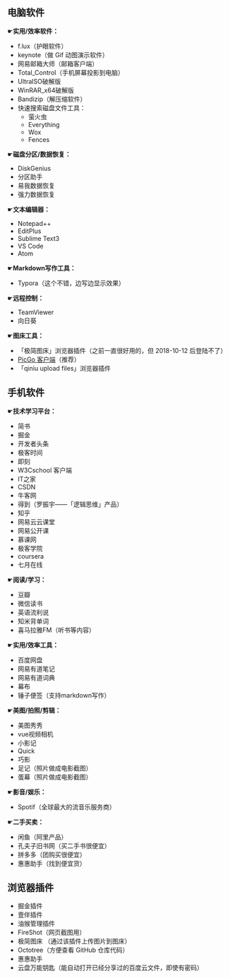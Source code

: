 ## 电脑软件

☛**实用/效率软件：** 

- f.lux（护眼软件）
- keynote（做 Gif 动图演示软件）
- 网易邮箱大师（邮箱客户端）
- Total_Control（手机屏幕投影到电脑）
- UltraISO破解版
- WinRAR_x64破解版
- Bandizip（解压缩软件）
- 快速搜索磁盘文件工具：
  - 萤火虫
  - Everything
  - Wox
  - Fences

☛**磁盘分区/数据恢复：** 

- DiskGenius
- 分区助手
- 易我数据恢复
- 强力数据恢复

☛**文本编辑器：** 

- Notepad++
- EditPlus
- Sublime Text3
- VS Code
- Atom

☛**Markdown写作工具：** 

- Typora（这个不错，边写边显示效果）

☛**远程控制：**

- TeamViewer
- 向日葵

☛**图床工具：**

- 「极简图床」浏览器插件（之前一直很好用的，但 2018-10-12 后登陆不了）
- [PicGo 客户端](https://github.com/Molunerfinn/PicGo)（推荐）
- 「qiniu upload files」浏览器插件

## 手机软件

☛**技术学习平台：**

- 简书
- 掘金
- 开发者头条
- 极客时间
- 即刻
- W3Cschool 客户端
- IT之家
- CSDN
- 牛客网
- 得到（罗振宇——「逻辑思维」产品）
- 知乎
- 网易云云课堂
- 网易公开课
- 慕课网
- 极客学院
- coursera
- 七月在线

☛**阅读/学习：**

- 豆瓣
- 微信读书
- 英语流利说
- 知米背单词
- 喜马拉雅FM（听书等内容）

☛**实用/效率工具：**

- 百度网盘
- 网易有道笔记
- 网易有道词典
- 幕布
- 锤子便签（支持markdown写作）

☛**美图/拍照/剪辑：** 

- 美图秀秀
- vue视频相机
- 小影记
- Quick
- 巧影
- 足记（照片做成电影截图）
- 蛋幕（照片做成电影截图）

☛**影音/娱乐：** 

- Spotif（全球最大的流音乐服务商）

☛**二手买卖：**

- 闲鱼（阿里产品）
- 孔夫子旧书网（买二手书很便宜）
- 拼多多（团购买很便宜）
- 惠惠助手（找到便宜货）



## 浏览器插件

- 掘金插件
- 壹伴插件
- 油猴管理插件
- FireShot（网页截图用）
- 极简图床 （通过该插件上传图片到图床）
- Octotree（方便查看 GitHub 仓库代码）
- 惠惠助手
- 云盘万能钥匙（能自动打开已经分享过的百度云文件，即使有密码）



